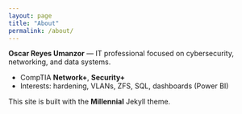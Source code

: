 ```yaml
---
layout: page
title: "About"
permalink: /about/
---
```


**Oscar Reyes Umanzor** — IT professional focused on cybersecurity, networking, and data systems.  
- CompTIA **Network+**, **Security+**  
- Interests: hardening, VLANs, ZFS, SQL, dashboards (Power BI)

This site is built with the **Millennial** Jekyll theme.
